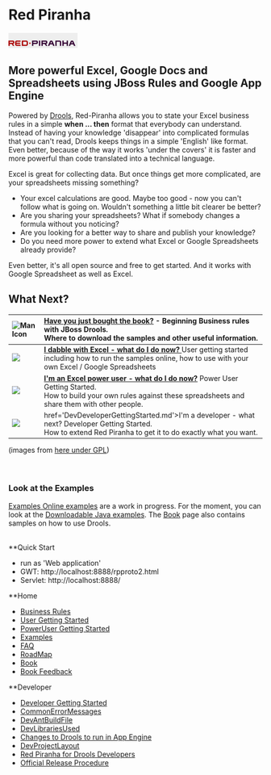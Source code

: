 
# Red Piranha 

![Red Piranha Logo](/site/images/top/02.gif)

## More powerful Excel, Google Docs and Spreadsheets using JBoss Rules and Google App Engine

Powered by [Drools](http://www.jboss.org/drools), Red-Piranha allows you to state your Excel business rules in a simple **when ... then** format that everybody can understand.
Instead of having your knowledge 'disappear' into complicated formulas that you can't read, Drools keeps things in a simple 'English' like format.
Even better, because of the way it works 'under the covers' it is faster and more powerful than code translated into a technical language.

Excel is great for collecting data. But once things get more complicated, are your spreadsheets missing something?

* Your excel calculations are good. Maybe too good - now you can't follow what is going on. Wouldn't something a little bit clearer be better?
* Are you sharing your spreadsheets? What if somebody changes a formula without you noticing?
* Are you looking for a better way to share and publish your knowledge?
* Do you need more power to extend what Excel or Google Spreadsheets already provide?


Even better, it's all open source and free to get started. And it works with Google Spreadsheet as well as Excel.

## What Next?

| ![Man Icon](http://icons.iconarchive.com/icons/mart/glaze/48/man-icon.png) | **[Have you just bought the book?](Book.md)** - Beginning Business rules with JBoss Drools. <br /> Where to download the samples and other useful information. |
|:----------------------------------------------------------------------------|:---------------------------------------------------------------------------------------------------------------------------------------------------------------|
| <img src='http://icons.iconarchive.com/icons/mart/glaze/48/spreadsheet-icon.png' /> | **[I dabble with Excel - what do I do now? ](UserEndUserGettingStarted.md)** User getting started <br /> including how to run the samples online, how to use with your own Excel / Google Spreadsheets|
| <img src='http://icons.iconarchive.com/icons/mart/glaze/48/package-development-icon.png' /> | **[I'm an Excel power user - what do I do now?](PowerPowerUserGettingStarted.md)** Power User Getting Started. <br /> How to build your own rules against these spreadsheets and share them with other people.|
|  <img src='http://icons.iconarchive.com/icons/mart/glaze/48/source-j-icon.png'>| href='DevDeveloperGettingStarted.md'>I'm a developer - what next?</a></b> Developer Getting Started.<br /> How to extend Red Piranha to get it to do exactly what you want.</th></thead><tbody></tbody></table>

(images from <a href='http://www.iconarchive.com/show/glaze-icons-by-mart/spreadsheet-icon.html'>here under GPL</a>)<br>
<br>
<br>
<h3>Look at the Examples</h3>
<a href='RedPiranha.md'>Examples Online examples</a> are a work in progress. For the moment, you can look at the <a href='RedPiranhaExamples.md'>Downloadable Java examples</a>. The <a href='Book.md'>Book</a> page also contains samples on how to use Drools.<br>
<br/>

**Quick Start 

- run as 'Web application'
- GWT: http://localhost:8888/rpproto2.html
- Servlet: http://localhost:8888/




**Home

* [Business Rules](BusinessRules.md)
* [User Getting Started](UserEndUserGettingStarted.md)
* [PowerUser Getting Started](PowerPowerUserGettingStarted.md)
* [Examples](RedPiranhaExamples.md)
* [FAQ](FAQ.md)
* [RoadMap](RoadMap.md)
* [Book](Book.md)
* [Book Feedback](BookFeedback.md)

**Developer

* [Developer Getting Started](DevDeveloperGettingStarted.md)
* [CommonErrorMessages](CommonErrorMessages.md)
* [DevAntBuildFile](DevAntBuildFile.md)
* [DevLibrariesUsed](DevLibrariesUsed.md)
* [Changes to Drools to run in App Engine](ModifyDroolsRunInGoogleAppEngine.md)
* [DevProjectLayout](DevProjectLayout.md)
* [Red Piranha for Drools Developers](DevRedPiranhaForDroolsDevelopers.md)
* [Official Release Procedure](DevOfficialReleaseProcedure.md)